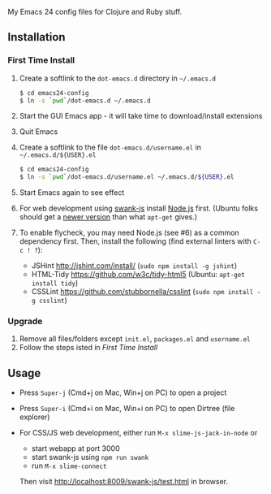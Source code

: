 
My Emacs 24 config files for Clojure and Ruby stuff.

## Installation

### First Time Install

1. Create a softlink to the `dot-emacs.d` directory in `~/.emacs.d`

   ```bash
   $ cd emacs24-config
   $ ln -s `pwd`/dot-emacs.d ~/.emacs.d
   ```

2. Start the GUI Emacs app - it will take time to download/install extensions

3. Quit Emacs

4. Create a softlink to the file `dot-emacs.d/username.el` in `~/.emacs.d/${USER}.el`

   ```bash
   $ cd emacs24-config
   $ ln -s `pwd`/dot-emacs.d/username.el ~/.emacs.d/${USER}.el
   ```

5. Start Emacs again to see effect

6. For web development using [swank-js](https://github.com/swank-js/swank-js)
install [Node.js](nodejs.org) first. (Ubuntu folks should get a
[newer version](https://launchpad.net/~chris-lea/+archive/node.js/)
than what `apt-get` gives.)

7. To enable flycheck, you may need Node.js (see #6) as a common dependency
first. Then, install the following (find external linters with `C-c ! ?`):
   * JSHint http://jshint.com/install/ (`sudo npm install -g jshint`)
   * HTML-Tidy https://github.com/w3c/tidy-html5 (Ubuntu: `apt-get install tidy`)
   * CSSLint https://github.com/stubbornella/csslint (`sudo npm install -g csslint`)


### Upgrade

1. Remove all files/folders except `init.el`, `packages.el` and `username.el`
2. Follow the steps isted in *First Time Install*

## Usage

* Press `Super-j` (Cmd+j on Mac, Win+j on PC) to open a project
* Press `Super-i` (Cmd+i on Mac, Win+i on PC) to open Dirtree (file explorer)
* For CSS/JS web development, either run `M-x slime-js-jack-in-node` or
   * start webapp at port 3000
   * start swank-js using `npm run swank`
   * run `M-x slime-connect`

   Then visit
   [http://localhost:8009/swank-js/test.html](http://localhost:8009/swank-js/test.html)
   in browser.

